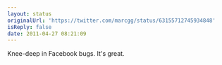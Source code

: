 ```yaml
---
layout: status
originalUrl: 'https://twitter.com/marcgg/status/63155712745934848'
isReply: false
date: 2011-04-27 08:21:09
---
```


Knee-deep in Facebook bugs. It's great.
